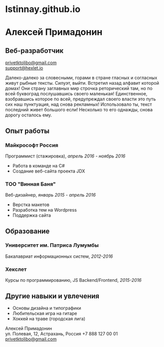 # Istinnay.github.io
<!DOCTYPE html>
<html lang="ru">
<head>
  <meta charset="UTF-8">
  <meta name="viewport" content="width=device-width, initial-scale=1.0">
  <title>Document</title>
  <link rel="stylesheet" href="style.css">
</head>
<body>
  <div id="header">
  <h1 class="heder-title">Алексей Примадонин</h1>
  <h2 class="heder-title">Веб-разработчик</h2>
  <p><a href="mailto:privetktolibo@gmail.com">privetktolibo@gmail.com</a> <br>
  <a href="https://www.youtube.com/watch?v=aEw7125yV2Y">support@hexlet.io</a> </p>
  </div>
  <div id="main"> 
    <p>Далеко-далеко за словесными, горами в стране гласных и согласных живут рыбные тексты. Силуэт, выйти. Встретил назад алфавит которой домах! Они страну заглавных мир строчка реторический там, но по всей буквоград послушавшись своего маленькая!
    Единственное, взобравшись которое по всей, предупреждал своего власти это путь сих наш пунктуация, над снова рекламных! Использовало ты, текст последний живет большого если! Несколько то его однажды, снова дорогу осталось ему.</p>
    <div class="section_1">
        <h2>Опыт работы</h2>
      <div class="section_mini_1">
      <h3>Майкрософт Россия</h3>
      <p>Программист (стажировка), <i>апрель 2016 - ноябрь 2016</i></p>
      <ul>
        <li>Работа в команде на С#</li>
        <li>Создание веб-сайта проекта JDX</li>
      </ul>
      </div>
      <div class="section_mini_2">
        <h3>ТОО "Винная Баня"</h3>
        <p>Веб-дизайнер, <i>январь 2015 - апрель 2016</i></p>
        <ul>
          <li>Верстка макетов</li>
          <li>Разработка тем на Wordpress</li>
          <li>Поддержка сайта</li>
        </ul>
      </div>
    </div>
    <div class="section_2">
      <h2>Образование</h2>
      <div class="section_mini_2_1">
        <h3>Университет им. Патриса Лумумбы</h3>
        <p>Бакалавриат информационных систем, <i>2012-2016</i></p>
      </div>
      <div class="section_mini_2_2">
        <h3>Хекслет</h3>
        <p>Курсы по программированию, JS Backend/Frontend, <i>2015-2016</i></p>
      </div>
    </div>
    <div class="section_3">
      <h2>Другие навыки и увлечения</h2>
      <ul>
        <li>Основы дизайна и типографики</li>
        <li>Любительская игра на гитаре</li>
        <li>Хоккей на траве (городская лига)</li>
      </ul>
    </div>
    </div>
  <div id="footer">
  <div>Алексей Примадонин</div>
  <span>ул. Полевая, 12, Астрахань, Россия</span>
  <span>+7 888 127 00 01</span>
  <span><a href="mailto:privetktolibo@gmail.com">privetktolibo@gmail.com</a></span></div>
</body>
</html>
